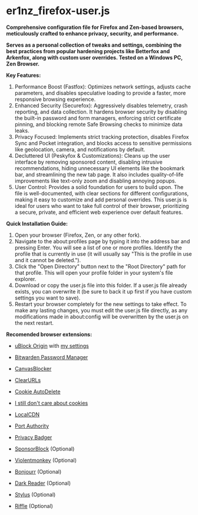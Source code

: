# er1nz_firefox-user.js
**Comprehensive configuration file for Firefox and Zen-based browsers, meticulously crafted to enhance privacy, security, and performance.**

**Serves as a personal collection of tweaks and settings, combining the best practices from popular hardening projects like Betterfox and Arkenfox, along with custom user overrides.
Tested on a Windows PC, Zen Browser.**

**Key Features:**
1. Performance Boost (Fastfox): Optimizes network settings, adjusts cache parameters, and disables speculative loading to provide a faster, more responsive browsing experience.
2. Enhanced Security (Securefox): Aggressively disables telemetry, crash reporting, and data collection. It hardens browser security by disabling the built-in password and form managers, enforcing strict certificate pinning, and blocking remote Safe Browsing checks to minimize data leaks.
3. Privacy Focused: Implements strict tracking protection, disables Firefox Sync and Pocket integration, and blocks access to sensitive permissions like geolocation, camera, and notifications by default.
4. Decluttered UI (Peskyfox & Customizations): Cleans up the user interface by removing sponsored content, disabling intrusive recommendations, hiding unnecessary UI elements like the bookmark bar, and streamlining the new tab page. It also includes quality-of-life improvements like text-only zoom and disabling annoying popups.
5. User Control: Provides a solid foundation for users to build upon. The file is well-documented, with clear sections for different configurations, making it easy to customize and add personal overrides.
This user.js is ideal for users who want to take full control of their browser, prioritizing a secure, private, and efficient web experience over default features.

**Quick Installation Guide:**
1. Open your browser (Firefox, Zen, or any other fork).
2. Navigate to the about:profiles page by typing it into the address bar and pressing Enter.
You will see a list of one or more profiles. Identify the profile that is currently in use (it will usually say "This is the profile in use and it cannot be deleted.").
3. Click the "Open Directory" button next to the "Root Directory" path for that profile. This will open your profile folder in your system's file explorer.
4. Download or copy the user.js file into this folder. If a user.js file already exists, you can overwrite it (be sure to back it up first if you have custom settings you want to save).
5. Restart your browser completely for the new settings to take effect.
To make any lasting changes, you must edit the user.js file directly, as any modifications made in about:config will be overwritten by the user.js on the next restart.

**Recomended browser extensions:**

- [uBlock Origin](https://addons.mozilla.org/en-US/firefox/addon/ublock-origin/?utm_source=addons.mozilla.org&utm_medium=referral&utm_content=search) with [my settings](https://github.com/er1nz/er1nz_firefox-user.js/blob/ff2aa7e0051fbd12d97217065c61d169348db597/my-ublock-backup_2025-07-16_01.15.49.txt) 

- [Bitwarden Password Manager](https://addons.mozilla.org/en-US/firefox/addon/bitwarden-password-manager/?utm_source=addons.mozilla.org&utm_medium=referral&utm_content=search)

- [CanvasBlocker](https://addons.mozilla.org/en-US/firefox/addon/canvasblocker/?utm_source=addons.mozilla.org&utm_medium=referral&utm_content=search)

- [ClearURLs](https://addons.mozilla.org/en-US/firefox/addon/clearurls/?utm_source=addons.mozilla.org&utm_medium=referral&utm_content=search)

- [Cookie AutoDelete](https://addons.mozilla.org/en-US/firefox/addon/cookie-autodelete/?utm_source=addons.mozilla.org&utm_medium=referral&utm_content=search)

- [I still don't care about cookies](https://addons.mozilla.org/en-US/firefox/addon/istilldontcareaboutcookies/?utm_source=addons.mozilla.org&utm_medium=referral&utm_content=search)

- [LocalCDN](https://addons.mozilla.org/en-US/firefox/addon/localcdn-fork-of-decentraleyes/?utm_source=addons.mozilla.org&utm_medium=referral&utm_content=search)

- [Port Authority](https://addons.mozilla.org/en-US/firefox/addon/port-authority/)

- [Privacy Badger](https://addons.mozilla.org/en-US/firefox/addon/privacy-badger17/?utm_source=addons.mozilla.org&utm_medium=referral&utm_content=search)

- [SponsorBlock](https://addons.mozilla.org/ru/firefox/addon/sponsorblock/?utm_source=addons.mozilla.org&utm_medium=referral&utm_content=search) (Optional)
  
- [Violentmonkey](https://addons.mozilla.org/en-US/firefox/addon/violentmonkey/?utm_source=addons.mozilla.org&utm_medium=referral&utm_content=search) (Optional)

- [Bonjourr](https://addons.mozilla.org/en-US/firefox/addon/bonjourr-startpage/?utm_source=addons.mozilla.org&utm_medium=referral&utm_content=search) (Optional)
  
- [Dark Reader](https://addons.mozilla.org/en-US/firefox/addon/privacy-badger17/?utm_source=addons.mozilla.org&utm_medium=referral&utm_content=search) (Optional)

- [Stylus](https://addons.mozilla.org/en-US/firefox/addon/styl-us/?utm_source=addons.mozilla.org&utm_medium=referral&utm_content=search) (Optional)

- [Riffle](https://addons.mozilla.org/ru/firefox/addon/riffle-searchable-heading/?utm_source=addons.mozilla.org&utm_medium=referral&utm_content=search) (Optional)
